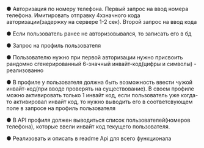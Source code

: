 ●
Авторизация по номеру телефона. Первый запрос на ввод номера
телефона. Имитировать отправку 4хзначного кода авторизации(задержку
на сервере 1-2 сек). Второй запрос на ввод кода

●
Если пользователь ранее не авторизовывался, то записать его в бд

●
Запрос на профиль пользователя

●
Пользователю нужно при первой авторизации нужно присвоить
рандомно сгенерированный 6-значный инвайт-код(цифры и символы) - реализованно 

●
В профиле у пользователя должна быть возможность ввести чужой
инвайт-код(при вводе проверять на существование). В своем профиле
можно активировать только 1 инвайт код, если пользователь уже когда-
то активировал инвайт код, то нужно выводить его в соответсвующем
поле в запросе на профиль пользователя

●
В API профиля должен выводиться список пользователей(номеров
телефона), которые ввели инвайт код текущего пользователя.

●
Реализовать и описать в readme Api для всего функционала
